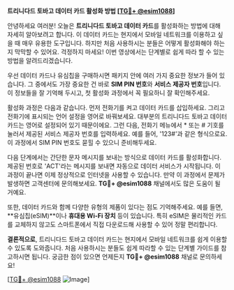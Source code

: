 **트리니다드 토바고 데이터 카드 활성화 방법 [[TG💪+ @esim1088](https://t.me/s/esim1088)]**

안녕하세요 여러분! 오늘은 **트리니다드 토바고 데이터 카드**를 활성화하는 방법에 대해 자세히 알아보려고 합니다. 이 데이터 카드는 현지에서 모바일 네트워크를 이용하고 싶을 때 매우 유용한 도구입니다. 하지만 처음 사용하시는 분들은 어떻게 활성화해야 하는지 막막할 수 있어요. 걱정하지 마세요! 이번 영상에서는 단계별로 쉽게 따라 할 수 있는 방법을 알려드리겠습니다.

우선 데이터 카드나 유심칩을 구매하시면 패키지 안에 여러 가지 중요한 정보가 들어 있습니다. 그 중에서도 가장 중요한 건 바로 **SIM PIN 번호**와 **서비스 제공자 번호**입니다. 이 정보들을 잘 기억해 두시고, 첫 활성화 과정에서 꼭 필요하니 잘 확인해주세요.

활성화 과정은 다음과 같습니다. 먼저 전화기를 켜고 데이터 카드를 삽입하세요. 그리고 전화기에 표시되는 언어 설정을 영어로 바꿔보세요. 대부분의 트리니다드 토바고 데이터 카드는 영어로 설정되어 있기 때문이에요. 그런 다음, 전화기 메뉴에서 * 또는 # 기호를 눌러서 제공된 서비스 제공자 번호를 입력하세요. 예를 들어, '123#'과 같은 형식으로요. 이 과정에서 SIM PIN 번호도 묻힐 수 있으니 준비해두세요.

다음 단계에서는 간단한 문자 메시지를 보내는 방식으로 데이터 카드를 활성화합니다. 제공된 번호로 'ACT'라는 메시지를 보내면 자동으로 데이터 서비스가 시작됩니다. 이 과정이 끝나면 이제 정상적으로 인터넷을 사용할 수 있습니다. 만약 이 과정에서 문제가 발생하면 고객센터에 문의해보세요. **TG💪+ @esim1088** 채널에서도 많은 도움이 될 거예요.

또한, 데이터 카드와 함께 다양한 유형의 제품이 있다는 점도 기억해주세요. 예를 들면, **유심칩(eSIM)**이나 **휴대용 Wi-Fi 장치** 등이 있습니다. 특히 eSIM은 물리적인 카드를 교체하지 않고도 스마트폰에서 직접 다운로드해 사용할 수 있어 정말 편리합니다.

**결론적으로**, 트리니다드 토바고 데이터 카드는 현지에서 모바일 네트워크를 쉽게 이용할 수 있도록 도와줍니다. 처음 사용하시는 분들도 쉽게 따라할 수 있는 단계별 가이드를 참고하시면 됩니다. 궁금한 점이 있으면 언제든지 **TG💪+ @esim1088** 채널로 문의하세요!

[[TG💪+ @esim1088](https://t.me/s/esim1088) ![Image](https://i.postimg.cc/Y0z9fWf4/image.png)]
